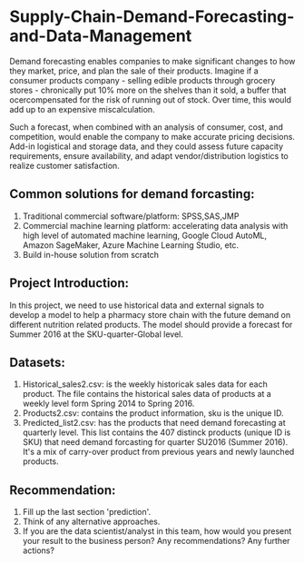 # Supply-Chain-Demand-Forecasting-and-Data-Management

Demand forecasting enables companies to make significant changes to how they market, price, and plan the sale of their products. Imagine if a consumer products company - selling edible products through grocery stores - chronically put 10% more on the shelves than it sold, a buffer that ocercompensated for the risk of running out of stock. Over time, this would add up to an expensive miscalculation.

Such a forecast, when combined with an analysis of consumer, cost, and competition, would enable the company to make accurate pricing decisions. Add-in logistical and storage data, and they could assess future capacity requirements, ensure availability, and adapt vendor/distribution logistics to realize customer satisfaction.

## Common solutions for demand forcasting:

1. Traditional commercial software/platform: SPSS,SAS,JMP
2. Commercial machine learning platform: accelerating data analysis with high level of automated machine learning, Google Cloud AutoML, Amazon SageMaker, Azure Machine Learning Studio, etc.
3. Build in-house solution from scratch

## Project Introduction:

In this project, we need to use historical data and external signals to develop a model to help a pharmacy store chain with the future demand on different nutrition related products. The model should provide a forecast for Summer 2016 at the SKU-quarter-Global level.

## Datasets:

1. Historical_sales2.csv: is the weekly historicak sales data for each product. The file contains the historical sales data of products at a weekly level form Spring 2014 to Spring 2016.
2. Products2.csv: contains the product information, sku is the unique ID.
3. Predicted_list2.csv: has the products that need demand forecasting at quarterly level. This list contains the 407 distinck products (unique ID is SKU) that need demand forcasting for quarter SU2016 (Summer 2016). It's a mix of carry-over product from previous years and newly launched products.

## Recommendation:

1. Fill up the last section 'prediction'.
2. Think of any alternative approaches.
3. If you are the data scientist/analyst in this team, how would you present your result to the business person? Any recommendations? Any further actions?
